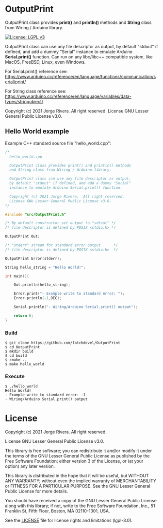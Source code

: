 # OutputPrint

OutputPrint class provides **print()** and **println()** methods and **String** class from Wiring / Arduino library.

[![License: LGPL v3](https://img.shields.io/badge/License-LGPL%20v3-blue.svg)](https://www.gnu.org/licenses/lgpl-3.0)

OutputPrint class can use any file descriptor as output, by default "stdout" if defined, and add a dummy "Serial" instance to emulate Arduino **Serial.print()** function.
Can run on any libc/libc++ compatible system, like MacOS, FreeBSD, Linux, even Windows.

For Serial.print() reference see: https://www.arduino.cc/reference/en/language/functions/communication/serial/print/

For String class reference see: https://www.arduino.cc/reference/en/language/variables/data-types/stringobject/

Copyright (c) 2021 Jorge Rivera. All right reserved. 
License GNU Lesser General Public License v3.0.

## Hello World example
Example C++ standard source file "hello_world.cpp":
```cpp
/*
  hello_world.cpp

  OutputPrint class provides print() and println() methods 
  and String class from Wiring / Arduino library.

  OutputPrint class can use any file descriptor as output, 
  by default "stdout" if defined, and add a dummy "Serial" 
  instance to emulate Arduino Serial.print() function.

  Copyright (c) 2021 Jorge Rivera.  All right reserved.
  License GNU Lesser General Public License v3.0.
*/

#include "src/OutputPrint.h"

/* By default constructor set output to "sdtout" */
/* file descriptor is defined by POSIX <stdio.h> */

OutputPrint Out;    

/* "stderr" stream for standard error output      */
/* file descriptor is defined by POSIX <stdio.h>  */

OutputPrint Error(stderr);  

String hello_string = "Hello World!";

int main(){

    Out.println(hello_string);

    Error.print("- Example write to standard error: ");
    Error.println(-1,DEC);

    Serial.println("- Wiring/Arduino Serial.print() output");

    return 0;
}
```
### Build
```
$ git clone https://github.com/latchdevel/OutputPrint
$ cd OutputPrint
$ mkdir build
$ cd build
$ cmake .. 
$ make hello_world
```

### Execute
```
$ ./hello_world
Hello World!
- Example write to standard error: -1
- Wiring/Arduino Serial.print() output
```

# License
Copyright (c) 2021 Jorge Rivera. All right reserved.

License GNU Lesser General Public License v3.0.

This library is free software; you can redistribute it and/or
modify it under the terms of the GNU Lesser General Public
License as published by the Free Software Foundation; either
version 3 of the License, or (at your option) any later version.

This library is distributed in the hope that it will be useful,
but WITHOUT ANY WARRANTY; without even the implied warranty of
MERCHANTABILITY or FITNESS FOR A PARTICULAR PURPOSE.  See the GNU
Lesser General Public License for more details.

You should have received a copy of the GNU Lesser General Public License 
along with this library; if not, write to the Free Software Foundation, 
Inc., 51 Franklin St, Fifth Floor, Boston, MA  02110-1301, USA.

See the [LICENSE](LICENSE.md) file for license rights and limitations (lgpl-3.0).
